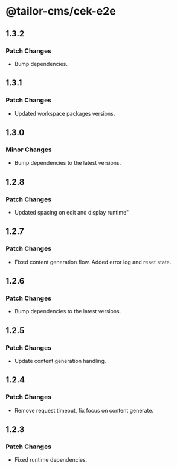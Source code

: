 # @tailor-cms/cek-e2e

## 1.3.2

### Patch Changes

- Bump dependencies.

## 1.3.1

### Patch Changes

- Updated workspace packages versions.

## 1.3.0

### Minor Changes

- Bump dependencies to the latest versions.

## 1.2.8

### Patch Changes

- Updated spacing on edit and display runtime"

## 1.2.7

### Patch Changes

- Fixed content generation flow. Added error log and reset state.

## 1.2.6

### Patch Changes

- Bump dependencies to the latest versions.

## 1.2.5

### Patch Changes

- Update content generation handling.

## 1.2.4

### Patch Changes

- Remove request timeout, fix focus on content generate.

## 1.2.3

### Patch Changes

- Fixed runtime dependencies.
